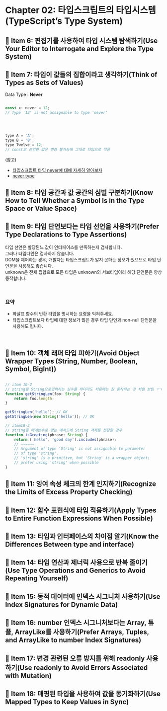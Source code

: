 # Chapter 02: 타입스크립트의 타입시스템(TypeScript’s Type System)

## 📝 Item 6: 편집기를 사용하여 타입 시스템 탐색하기(Use Your Editor to Interrogate and Explore the Type System)

## 📝 Item 7: 타입이 값들의 집합이라고 생각하기(Think of Types as Sets of Values)

Data Type : **Never**

```javascript

const x: never = 12;
// Type '12' is not assignable to type 'never'

```

<br>

```javascript

type A = 'A';
type B = 'B';
type Twelve = 12;
// const로 선언한 값은 변경 불가능해 그대로 타입으로 적용

```

(참고) 
- [타입스크립트 타입 never에 대해 자세히 알아보자](https://yceffort.kr/2022/03/understanding-typescript-never)
- [never type](https://www.typescriptlang.org/docs/handbook/2/narrowing.html)


## 📝 Item 8: 타입 공간과 값 공간의 심벌 구분하기(Know How to Tell Whether a Symbol Is in the Type Space or Value Space)


## 📝 Item 9: 타입 단언보다는 타입 선언을 사용하기(Prefer Type Declarations to Type Assertions)

타입 선언은 할당된느 값이 인터페이스를 만족하는지 검사합니다.<br>
그러나 타입다언은 검사하지 않습니다.
<br>
DOM을 제어하는 경우, 개발자는 타입스크립트가 알지 못하는 정보가 있으므로 타입 단언문을 사용해도 좋습니다.<br>
unknown은 전체 집합으로 모든 타입은 unknown의 서브타입이라 해당 단언문은 항상 동작합니다.

<br>

### 요약

- 화살표 함수의 반환 타입을 명시하는 요령을 익혀주세요.
- 타입스크립트보다 타입에 대한 정보가 많은 경우 타입 단언과 non-null 단언문을 사용해도 됩니다.

<br>


## 📝 Item 10: 객체 래퍼 타입 피하기(Avoid Object Wrapper Types (String, Number, Boolean, Symbol, BigInt))

```javascript

// item 10-2
// string을 String으로입력하는 실수를 하더라도 처음에는 잘 동작하는 것 처럼 보임 ㅜㅜ
function getStringLen(foo: String) {
    return foo.length;
}

getStringLen('hello'); // OK
getStringLen(new String('hello')); // OK

// item10-3
// string을 매개변수로 받는 메서드에 String 객체를 전달할 경우
function isGreeting(phrase: String) {
    return ['hello', 'good day'].includes(phrase);
    // ~~~~~~
    // Argument of type 'String' is not assignable to parameter
    // of type 'string'.
    // 'string' is a primitive, but 'String' is a wrapper object;
    // prefer using 'string' when possible
}

```

## 📝 Item 11: 잉여 속성 체크의 한계 인지하기(Recognize the Limits of Excess Property Checking)

## 📝 Item 12: 함수 표현식에 타입 적용하기(Apply Types to Entire Function Expressions When Possible)

## 📝 Item 13: 타입과 인터페이스의 차이점 알기(Know the Differences Between type and interface)

## 📝 Item 14: 타입 연산과 제너릭 사용으로 반복 줄이기(Use Type Operations and Generics to Avoid Repeating Yourself)

## 📝 Item 15: 동적 데이터에 인덱스 시그니처 사용하기(Use Index Signatures for Dynamic Data)

## 📝 Item 16: number 인덱스 시그니처보다는 Array, 튜플, ArrayLike를 사용하기(Prefer Arrays, Tuples, and ArrayLike to number Index Signatures)

## 📝 Item 17: 변경 관련된 오류 방지를 위해 readonly 사용하기(Use readonly to Avoid Errors Associated with Mutation)

## 📝 Item 18: 매핑된 타입을 사용하여 값을 동기화하기(Use Mapped Types to Keep Values in Sync)